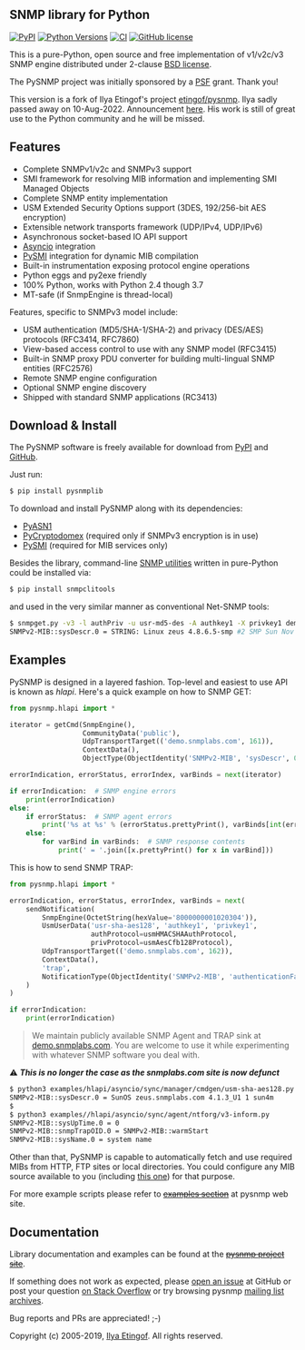 
SNMP library for Python
-----------------------

[![PyPI](https://img.shields.io/pypi/v/pysnmplib.svg?maxAge=2592000)](https://pypi.python.org/pypi/pysnmplib)
[![Python Versions](https://img.shields.io/pypi/pyversions/pysnmplib.svg)](https://pypi.python.org/pypi/pysnmplib/)
[![CI](https://github.com/pysnmp/pysnmp/actions/workflows/build-test-release.yml/badge.svg)](https://github.com/pysnmp/pysnmp/actions/workflows/build-test-release.yml)
[![GitHub license](https://img.shields.io/badge/license-BSD-blue.svg)](https://raw.githubusercontent.com/pysnmp/pysnmp/master/LICENSE.rst)

This is a pure-Python, open source and free implementation of v1/v2c/v3
SNMP engine distributed under 2-clause [BSD license](http://snmplabs.com/pysnmp/license.html).

The PySNMP project was initially sponsored by a [PSF](http://www.python.org/psf/) grant.
Thank you!

This version is a fork of Ilya Etingof's project [etingof/pysnmp](https://github.com/etingof/pysnmp). Ilya sadly passed away on 10-Aug-2022. Announcement [here](https://lists.openstack.org/pipermail/openstack-discuss/2022-August/030062.html).  His work is still of great use to the Python community and he will be missed.

Features
--------

* Complete SNMPv1/v2c and SNMPv3 support
* SMI framework for resolving MIB information and implementing SMI
  Managed Objects
* Complete SNMP entity implementation
* USM Extended Security Options support (3DES, 192/256-bit AES encryption)
* Extensible network transports framework (UDP/IPv4, UDP/IPv6)
* Asynchronous socket-based IO API support
* [Asyncio](https://docs.python.org/3/library/asyncio.html) integration
* [PySMI](http://snmplabs.com/pysmi/) integration for dynamic MIB compilation
* Built-in instrumentation exposing protocol engine operations
* Python eggs and py2exe friendly
* 100% Python, works with Python 2.4 though 3.7
* MT-safe (if SnmpEngine is thread-local)

Features, specific to SNMPv3 model include:

* USM authentication (MD5/SHA-1/SHA-2) and privacy (DES/AES) protocols (RFC3414, RFC7860)
* View-based access control to use with any SNMP model (RFC3415)
* Built-in SNMP proxy PDU converter for building multi-lingual
  SNMP entities (RFC2576)
* Remote SNMP engine configuration
* Optional SNMP engine discovery
* Shipped with standard SNMP applications (RC3413)


Download & Install
------------------

The PySNMP software is freely available for download from [PyPI](https://pypi.python.org/pypi/pysnmplib)
and [GitHub](https://github.com/pysnmp/pysnmp.git).

Just run:

```bash
$ pip install pysnmplib
```

To download and install PySNMP along with its dependencies:

<!-- Need to find an alternate location for the links to snmplabs.com -->
* [PyASN1](http://snmplabs.com/pyasn1/)
* [PyCryptodomex](https://pycryptodome.readthedocs.io) (required only if SNMPv3 encryption is in use)
* [PySMI](http://snmplabs.com/pysmi/) (required for MIB services only)

Besides the library, command-line [SNMP utilities](https://github.com/etingof/snmpclitools)
written in pure-Python could be installed via:

```bash
$ pip install snmpclitools
```

and used in the very similar manner as conventional Net-SNMP tools:

```bash
$ snmpget.py -v3 -l authPriv -u usr-md5-des -A authkey1 -X privkey1 demo.snmplabs.com sysDescr.0
SNMPv2-MIB::sysDescr.0 = STRING: Linux zeus 4.8.6.5-smp #2 SMP Sun Nov 13 14:58:11 CDT 2016 i686
```

Examples
--------

PySNMP is designed in a layered fashion. Top-level and easiest to use API is known as
*hlapi*. Here's a quick example on how to SNMP GET:

```python
from pysnmp.hlapi import *

iterator = getCmd(SnmpEngine(),
                  CommunityData('public'),
                  UdpTransportTarget(('demo.snmplabs.com', 161)),
                  ContextData(),
                  ObjectType(ObjectIdentity('SNMPv2-MIB', 'sysDescr', 0)))

errorIndication, errorStatus, errorIndex, varBinds = next(iterator)

if errorIndication:  # SNMP engine errors
    print(errorIndication)
else:
    if errorStatus:  # SNMP agent errors
        print('%s at %s' % (errorStatus.prettyPrint(), varBinds[int(errorIndex)-1] if errorIndex else '?'))
    else:
        for varBind in varBinds:  # SNMP response contents
            print(' = '.join([x.prettyPrint() for x in varBind]))
```

This is how to send SNMP TRAP:

```python
from pysnmp.hlapi import *

errorIndication, errorStatus, errorIndex, varBinds = next(
    sendNotification(
        SnmpEngine(OctetString(hexValue='8000000001020304')),
        UsmUserData('usr-sha-aes128', 'authkey1', 'privkey1',
                    authProtocol=usmHMACSHAAuthProtocol,
                    privProtocol=usmAesCfb128Protocol),
        UdpTransportTarget(('demo.snmplabs.com', 162)),
        ContextData(),
        'trap',
        NotificationType(ObjectIdentity('SNMPv2-MIB', 'authenticationFailure'))
    )
)

if errorIndication:
    print(errorIndication)
```

> We maintain publicly available SNMP Agent and TRAP sink at
> [demo.snmplabs.com](http://snmplabs.com/snmpsim/public-snmp-agent-simulator.html). You are
> welcome to use it while experimenting with whatever SNMP software you deal with.

:warning: ***This is no longer the case as the snmplabs.com site is now defunct***

```bash
$ python3 examples/hlapi/asyncio/sync/manager/cmdgen/usm-sha-aes128.py
SNMPv2-MIB::sysDescr.0 = SunOS zeus.snmplabs.com 4.1.3_U1 1 sun4m
$
$ python3 examples//hlapi/asyncio/sync/agent/ntforg/v3-inform.py
SNMPv2-MIB::sysUpTime.0 = 0
SNMPv2-MIB::snmpTrapOID.0 = SNMPv2-MIB::warmStart
SNMPv2-MIB::sysName.0 = system name
```

Other than that, PySNMP is capable to automatically fetch and use required MIBs from HTTP, FTP sites
or local directories. You could configure any MIB source available to you (including
[this one](https://pysnmp.github.io/mibs/asn1/)) for that purpose.

For more example scripts please refer to ~~[examples section](http://snmplabs.com/pysnmp/examples/contents.html#high-level-snmp)~~
at pysnmp web site.

Documentation
-------------

Library documentation and examples can be found at the ~~[pysnmp project site](http://snmplabs.com/pysnmp/)~~.

If something does not work as expected, please
[open an issue](https://github.com/pysnmp/pysnmp/issues) at GitHub or
post your question [on Stack Overflow](http://stackoverflow.com/questions/ask) or try browsing pysnmp
[mailing list archives](https://sourceforge.net/p/pysnmp/mailman/pysnmp-users/).

Bug reports and PRs are appreciated! ;-)

Copyright (c) 2005-2019, [Ilya Etingof](https://lists.openstack.org/pipermail/openstack-discuss/2022-August/030062.html). All rights reserved.
